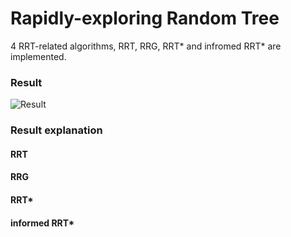 # Rapidly-exploring Random Tree

4 RRT-related algorithms, RRT, RRG, RRT* and infromed RRT* are implemented.

### Result

![Result](demo/result1.png)

### Result explanation

#### RRT



#### RRG



#### RRT*



#### informed RRT*


